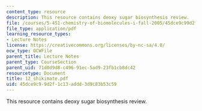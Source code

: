 ```yaml
---
content_type: resource
description: This resource contains deoxy sugar biosynthesis review.
file: /courses/5-451-chemistry-of-biomolecules-i-fall-2005/45dce9c99d2f1c13addd3d9c83b53c59_12_shikimate.pdf
file_type: application/pdf
learning_resource_types:
- Lecture Notes
license: https://creativecommons.org/licenses/by-nc-sa/4.0/
ocw_type: OCWFile
parent_title: Lecture Notes
parent_type: CourseSection
parent_uid: 71d0d9d8-c496-91ec-5ad9-23fb1cb8dc42
resourcetype: Document
title: 12_shikimate.pdf
uid: 45dce9c9-9d2f-1c13-addd-3d9c83b53c59
---
```

This resource contains deoxy sugar biosynthesis review.